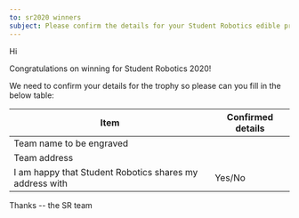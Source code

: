 ```yaml
---
to: sr2020 winners
subject: Please confirm the details for your Student Robotics edible prize
---
```


Hi

Congratulations on winning <Award name> for Student Robotics 2020!

We need to confirm your details for the trophy so please can you fill in the below table:

| Item                                                                     | Confirmed details |
|--------------------------------------------------------------------------|-------------------|
| Team name to be engraved                                                 | <Team name>       |
| Team address                                                             | <Team address>    |
| I am happy that Student Robotics shares my address with <Trophy company> | Yes/No            |

Thanks
-- the SR team